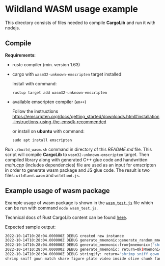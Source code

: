 # Wildland WASM usage example

This directory consists of files needed to compile **CargoLib** and run it with nodejs.

## Compile

**Requirements**:
- rustc compiler (min. version 1.63)
- cargo with `wasm32-unknown-emscripten` target installed

    Install with command:
    ```
    rustup target add wasm32-unknown-emscripten
    ```
- available emscripten compiler (`em++`)

    Follow the instructions https://emscripten.org/docs/getting_started/downloads.html#installation-instructions-using-the-emsdk-recommended

    or install on **ubuntu** with command:
    ```
    sudo apt install emscripten
    ```

Run `./build_wasm.sh` command in directory of this *README.md* file. This script will compile **CargoLib** to `wasm32-unknown-emscripten` target. Then compiled library along with generated C++ glue code and handwritten *main.cpp* (includes dependencies) file are used as an input for emscripten in order to generate wasm package and JS glue code. The result is two files: `wildland.wasm` and `wildland.js`.

## Example usage of wasm package

Example usage of wasm package is shown in the [`wasm_test.js`](./wasm_test.js) file which can be run with command `node wasm_test.js`.

Technical docs of Rust CargoLib content can be found [here](https://docs.wildland.dev/lld/doc/wildland_cargo_lib/index.html).

Expected sample output:

```bash
2022-10-14T10:28:04.000000Z DEBUG created new instance
2022-10-14T10:28:04.000000Z DEBUG generate_mnemonic:generate_random_mnemonic: return=Ok(["shrimp", "sniff", "gown", "match", "share", "figure", "plate", "video", "inside", "olive", "chunk", "fault"])
2022-10-14T10:28:04.000000Z DEBUG generate_mnemonic:from{mnemonic=["shrimp", "sniff", "gown", "match", "share", "figure", "plate", "video", "inside", "olive", "chunk", "fault"]}: return=MnemonicPayload(["shrimp", "sniff", "gown", "match", "share", "figure", "plate", "video", "inside", "olive", "chunk", "fault"])
2022-10-14T10:28:04.000000Z DEBUG generate_mnemonic: return=Ok(MnemonicPayload(["shrimp", "sniff", "gown", "match", "share", "figure", "plate", "video", "inside", "olive", "chunk", "fault"]))
2022-10-14T10:28:04.000000Z DEBUG stringify: return="shrimp sniff gown match share figure plate video inside olive chunk fault"
shrimp sniff gown match share figure plate video inside olive chunk fault
```